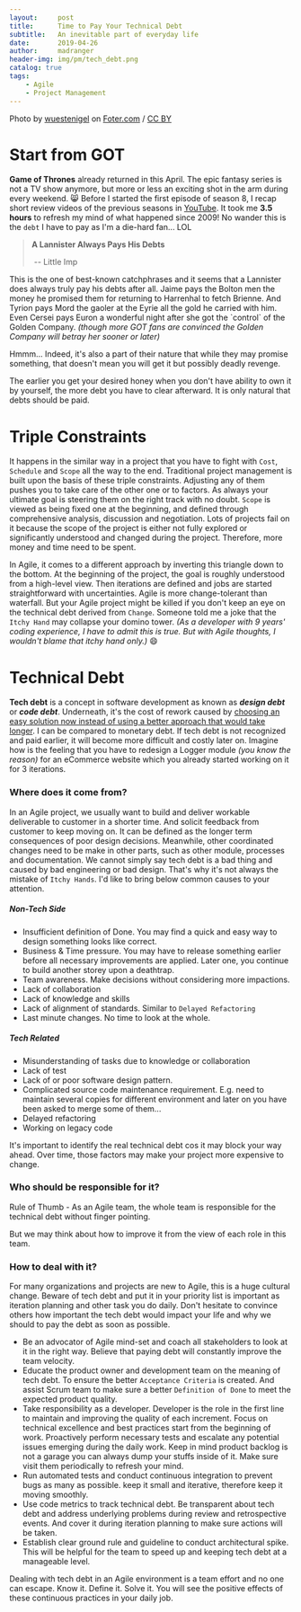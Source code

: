 ```yaml
---
layout:     post
title:      Time to Pay Your Technical Debt
subtitle:   An inevitable part of everyday life
date:       2019-04-26
author:     madranger
header-img: img/pm/tech_debt.png
catalog: true
tags:
    - Agile
    - Project Management
---
```


Photo by <a href="https://foter.co/a1/fb6854">wuestenigel</a> on <a href="https://foter.com/re2/e5846c">Foter.com</a> / <a href="http://creativecommons.org/licenses/by/2.0/">CC BY</a>

# Start from GOT

**Game of Thrones** already returned in this April. The epic fantasy series is not a TV show anymore, but more or less an exciting shot in the arm during every weekend. :smile_cat: Before I started the first episode of season 8, I recap short review videos of the previous seasons in [YouTube](https://www.youtube.com/watch?v=WE19Y2FhAAo). It took me **3.5 hours** to refresh my mind of what happened since 2009! No wander this is the `debt` I have to pay as I'm a die-hard fan... LOL ​

> **A Lannister Always Pays His Debts**
>
> ​									          -- Little Imp

This is the one of best-known catchphrases and it seems that a Lannister does always truly pay his debts after all. Jaime pays the Bolton men the money he promised them for returning to Harrenhal to fetch Brienne. And Tyrion pays Mord the gaoler at the Eyrie all the gold he carried with him. Even Cersei pays Euron a wonderful night after she got the \`control\` of the Golden Company. _(though more GOT fans are convinced the Golden Company will betray her sooner or later)_

Hmmm... Indeed, it's also a part of their nature that while they may promise something, that doesn't mean you will get it but possibly deadly revenge.

The earlier you get your desired honey when you don't have ability to own it by yourself, the more debt you have to clear afterward. It is only natural that debts should be paid.



# Triple Constraints

It happens in the similar way in a project that you have to fight with `Cost`, `Schedule`  and `Scope` all the way to the end. Traditional project management is built upon the basis of these triple constraints. Adjusting any of them pushes you to take care of the other one or to factors. As always your ultimate goal is steering them on the right track with no doubt. `Scope` is viewed as being fixed one at the beginning, and defined through comprehensive analysis, discussion and negotiation. Lots of projects fail on it because the scope of the project is either not fully explored or significantly understood and changed during the project. Therefore, more money and time need to be spent.

In Agile, it comes to a different approach by inverting this triangle down to the bottom. At the beginning of the project, the goal is roughly understood from a high-level view. Then iterations are defined and jobs are started straightforward with uncertainties. Agile is more change-tolerant than waterfall. But your Agile project might be killed if you don't keep an eye on the technical debt derived from `Change`. Someone told me a joke that the `Itchy Hand` may collapse your domino tower. _(As a developer with 9 years' coding experience, I have to admit this is true. But with Agile thoughts, I wouldn't blame that itchy hand only.)_ :smile:



# Technical Debt

**Tech debt** is a concept in software development as known as **_design debt_** or **_code debt_**.  Underneath, it's the cost of rework caused by [choosing an easy solution now instead of using a better approach that would take longer](https://en.wikipedia.org/wiki/Technical_debt). I can be compared to monetary debt. If tech debt is not recognized and paid earlier, it will become more difficult and costly later on. Imagine how is the feeling that you have to redesign a Logger module _(you know the reason)_ for an eCommerce website which you already started working on it for 3 iterations.

### Where does it come from?

In an Agile project, we usually want to build and deliver workable deliverable to customer in a shorter time. And solicit feedback from customer to keep moving on. It can be defined as the longer term consequences of poor design decisions. Meanwhile, other coordinated changes need to be make in other parts, such as other module, processes and documentation. We cannot simply say tech debt is a bad thing and caused by bad engineering or bad design. That's why it's not always the mistake of `Itchy Hands`. I'd like to bring below common causes to your attention.

##### Non-Tech Side

- Insufficient definition of Done. You may find a quick and easy way to design something looks like correct.
- Business & Time pressure. You may have to release something earlier before all necessary improvements are applied. Later one, you continue to build another storey upon a deathtrap.
- Team awareness. Make decisions without considering more impactions.
- Lack of collaboration
- Lack of knowledge and skills
- Lack of alignment of standards. Similar to `Delayed Refactoring`
- Last minute changes. No time to look at the whole.

##### Tech Related

- Misunderstanding of tasks due to knowledge or collaboration
- Lack of test
- Lack of or poor software design pattern.
- Complicated source code maintenance requirement. E.g. need to maintain several copies for different environment and later on you have been asked to merge some of them...
- Delayed refactoring
- Working on legacy code

It's important to identify the real technical debt cos it may block your way ahead. Over time, those factors may make your project more expensive to change.

### Who should be responsible for it?

Rule of Thumb -  As an Agile team, the whole team is responsible for the technical debt without finger pointing. 

But we may think about how to improve it from the view of each role in this team.

### How to deal with it?

For many organizations and projects are new to Agile, this is a huge cultural change. Beware of tech debt and put it in your priority list is important as iteration planning and other task you do daily. Don't hesitate to convince others how important the tech debt would impact your life and why we should to pay the debt as soon as possible.

- Be an advocator of Agile mind-set and coach all stakeholders to look at it in the right way. Believe that paying debt will constantly improve the team velocity.
- Educate the product owner and development team on the meaning of tech debt. To ensure the better `Acceptance Criteria` is created. And assist Scrum team to make sure a better `Definition of Done` to meet the expected product quality.
- Take responsibility as a developer. Developer is the role in the first line to maintain and improving the quality of each increment. Focus on technical excellence and best practices start from the beginning of work. Proactively perform necessary tests and escalate any potential issues emerging during the daily work. Keep in mind product backlog is not a garage you can always dump your stuffs inside of it. Make sure visit them periodically to refresh your mind.
- Run automated tests and conduct continuous integration to prevent bugs as many as possible. keep it small and iterative, therefore keep it moving smoothly.
- Use code metrics to track technical debt. Be transparent about tech debt and address underlying problems during review  and retrospective events. And cover it during iteration planning to make sure actions will be taken.
- Establish clear ground rule and guideline to conduct architectural spike. This will be helpful for the team to speed up and keeping tech debt at a manageable level.

Dealing with tech debt in an Agile environment is a team effort and no one can escape. Know it. Define it. Solve it. You will see the positive effects of these continuous practices in your daily job.